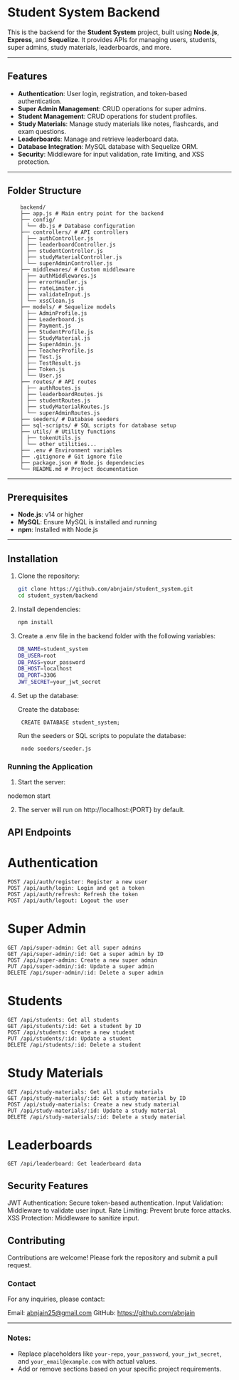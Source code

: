 # Student System Backend

This is the backend for the **Student System** project, built using **Node.js**, **Express**, and **Sequelize**. It provides APIs for managing users, students, super admins, study materials, leaderboards, and more.

---

## Features

- **Authentication**: User login, registration, and token-based authentication.
- **Super Admin Management**: CRUD operations for super admins.
- **Student Management**: CRUD operations for student profiles.
- **Study Materials**: Manage study materials like notes, flashcards, and exam questions.
- **Leaderboards**: Manage and retrieve leaderboard data.
- **Database Integration**: MySQL database with Sequelize ORM.
- **Security**: Middleware for input validation, rate limiting, and XSS protection.

---

## Folder Structure
        backend/ 
        ├── app.js # Main entry point for the backend 
        ├── config/ 
        │ └── db.js # Database configuration 
        ├── controllers/ # API controllers 
        │ ├── authController.js 
        │ ├── leaderboardController.js 
        │ ├── studentController.js 
        │ ├── studyMaterialController.js 
        │ └── superAdminController.js 
        ├── middlewares/ # Custom middleware 
        │ ├── authMiddlewares.js 
        │ ├── errorHandler.js 
        │ ├── rateLimiter.js 
        │ ├── validateInput.js 
        │ └── xssClean.js 
        ├── models/ # Sequelize models 
        │ ├── AdminProfile.js 
        │ ├── Leaderboard.js 
        │ ├── Payment.js 
        │ ├── StudentProfile.js 
        │ ├── StudyMaterial.js 
        │ ├── SuperAdmin.js 
        │ ├── TeacherProfile.js 
        │ ├── Test.js 
        │ ├── TestResult.js 
        │ ├── Token.js 
        │ └── User.js 
        ├── routes/ # API routes 
        │ ├── authRoutes.js 
        │ ├── leaderboardRoutes.js 
        │ ├── studentRoutes.js 
        │ ├── studyMaterialRoutes.js 
        │ └── superAdminRoutes.js 
        ├── seeders/ # Database seeders 
        ├── sql-scripts/ # SQL scripts for database setup 
        ├── utils/ # Utility functions 
        │ ├── tokenUtils.js 
        │ └── other utilities... 
        ├── .env # Environment variables 
        ├── .gitignore # Git ignore file 
        ├── package.json # Node.js dependencies 
        └── README.md # Project documentation

---

## Prerequisites

- **Node.js**: v14 or higher
- **MySQL**: Ensure MySQL is installed and running
- **npm**: Installed with Node.js

---

## Installation

1. Clone the repository:

   ```bash
   git clone https://github.com/abnjain/student_system.git
   cd student_system/backend
2. Install dependencies:
    ```bash
    npm install

3. Create a .env file in the backend folder with the following variables:
    ```bash
    DB_NAME=student_system
    DB_USER=root
    DB_PASS=your_password
    DB_HOST=localhost
    DB_PORT=3306
    JWT_SECRET=your_jwt_secret

4. Set up the database:

    Create the database:

        CREATE DATABASE student_system;

    Run the seeders or SQL scripts to populate the database:

        node seeders/seeder.js


### Running the Application

1. Start the server:

nodemon start

2. The server will run on http://localhost:{PORT} by default.

## API Endpoints
# Authentication
    POST /api/auth/register: Register a new user
    POST /api/auth/login: Login and get a token
    POST /api/auth/refresh: Refresh the token
    POST /api/auth/logout: Logout the user

# Super Admin
    GET /api/super-admin: Get all super admins
    GET /api/super-admin/:id: Get a super admin by ID
    POST /api/super-admin: Create a new super admin
    PUT /api/super-admin/:id: Update a super admin
    DELETE /api/super-admin/:id: Delete a super admin

# Students
    GET /api/students: Get all students
    GET /api/students/:id: Get a student by ID
    POST /api/students: Create a new student
    PUT /api/students/:id: Update a student
    DELETE /api/students/:id: Delete a student

# Study Materials
    GET /api/study-materials: Get all study materials
    GET /api/study-materials/:id: Get a study material by ID
    POST /api/study-materials: Create a new study material
    PUT /api/study-materials/:id: Update a study material
    DELETE /api/study-materials/:id: Delete a study material

# Leaderboards
    GET /api/leaderboard: Get leaderboard data

## Security Features

JWT Authentication: Secure token-based authentication.
Input Validation: Middleware to validate user input.
Rate Limiting: Prevent brute force attacks.
XSS Protection: Middleware to sanitize input.

## Contributing
Contributions are welcome! Please fork the repository and submit a pull request.

### Contact
For any inquiries, please contact:

Email: abnjain25@gmail.com
GitHub: https://github.com/abnjain

---

### Notes:
- Replace placeholders like `your-repo`, `your_password`, `your_jwt_secret`, and `your_email@example.com` with actual values.
- Add or remove sections based on your specific project requirements.
